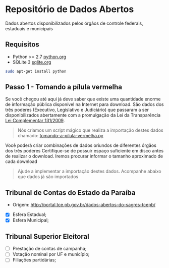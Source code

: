 # Repositório de Dados Abertos
Dados abertos disponibilizados pelos órgãos de controle federais, estaduais e municipais

## Requisitos
 * Python >= 2.7 [python.org](https://www.python.org/)
 * SQLite 3 [sqlite.org](https://www.sqlite.org/)

```sh
sudo apt-get install python
```
## Passo 1 - Tomando a pílula vermelha
Se você chegou até aqui já deve saber que existe uma quantidade enorme de informação pública disponível na Internet para download. 
São dados dos três poderes (Executivo, Legislativo e Judiciário) que passaram a ser disponibilizados abertamente com a promulgação da Lei da Transparência [Lei Complementar 131/2009](http://www.planalto.gov.br/ccivil_03/leis/lcp/lcp131.htm).

> Nós criamos um script mágico que realiza a importação destes dados chamado: [tomando-a-pilula-vermelha.py](https://github.com/paraibatransparente/dados/blob/master/tomando-a-pilula-vermelha.py)

Você poderá criar combinações de dados oriundos de diferentes órgãos dos três poderes
Certifique-se de possuir espaço suficiente em disco antes de realizar o download.
Iremos procurar informar o tamanho aproximado de cada download

> Ajude a implementar a importação destes dados.
Acompanhe abaixo que dados já são importados

## Tribunal de Contas do Estado da Paraíba
 * Origem: http://portal.tce.pb.gov.br/dados-abertos-do-sagres-tcepb/
 * [x] Esfera Estadual;
 * [x] Esfera Municipal;

## Tribunal Superior Eleitoral
 * [ ] Prestação de contas de campanha;
 * [ ] Votação nominal por UF e município;
 * [ ] Filiações partidárias;
